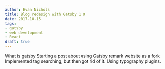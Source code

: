 ```yaml
---
author: Evan Nichols
title: Blog redesign with Gatsby 1.0
date: 2017-10-15
tags:
- gatsby
- web development
- React
draft: true
---
```


What is gatsby
Starting a post about using
Gatsby remark website as a fork
Implemented tag searching, but then got rid of it.
Using typography plugins.
